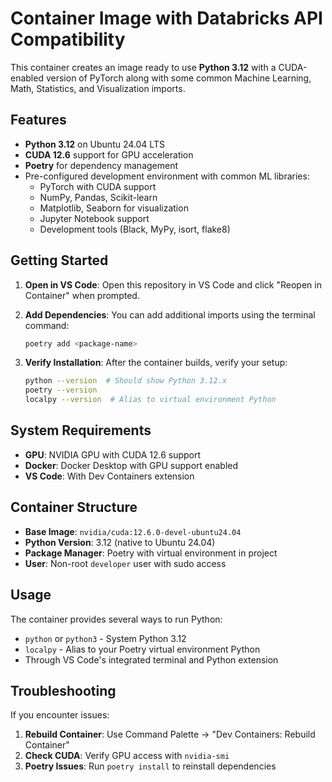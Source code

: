 # Container Image with Databricks API Compatibility

This container creates an image ready to use **Python 3.12** with a CUDA-enabled version of PyTorch along with some common Machine Learning, Math, Statistics, and Visualization imports.

## Features

- **Python 3.12** on Ubuntu 24.04 LTS
- **CUDA 12.6** support for GPU acceleration
- **Poetry** for dependency management
- Pre-configured development environment with common ML libraries:
  - PyTorch with CUDA support
  - NumPy, Pandas, Scikit-learn
  - Matplotlib, Seaborn for visualization
  - Jupyter Notebook support
  - Development tools (Black, MyPy, isort, flake8)

## Getting Started

1. **Open in VS Code**: Open this repository in VS Code and click "Reopen in Container" when prompted.

2. **Add Dependencies**: You can add additional imports using the terminal command:
   ```bash
   poetry add <package-name>
   ```

3. **Verify Installation**: After the container builds, verify your setup:
   ```bash
   python --version  # Should show Python 3.12.x
   poetry --version
   localpy --version  # Alias to virtual environment Python
   ```

## System Requirements

- **GPU**: NVIDIA GPU with CUDA 12.6 support
- **Docker**: Docker Desktop with GPU support enabled
- **VS Code**: With Dev Containers extension

## Container Structure

- **Base Image**: `nvidia/cuda:12.6.0-devel-ubuntu24.04`
- **Python Version**: 3.12 (native to Ubuntu 24.04)
- **Package Manager**: Poetry with virtual environment in project
- **User**: Non-root `developer` user with sudo access

## Usage

The container provides several ways to run Python:

- `python` or `python3` - System Python 3.12
- `localpy` - Alias to your Poetry virtual environment Python
- Through VS Code's integrated terminal and Python extension

## Troubleshooting

If you encounter issues:

1. **Rebuild Container**: Use Command Palette → "Dev Containers: Rebuild Container"
2. **Check CUDA**: Verify GPU access with `nvidia-smi`
3. **Poetry Issues**: Run `poetry install` to reinstall dependencies